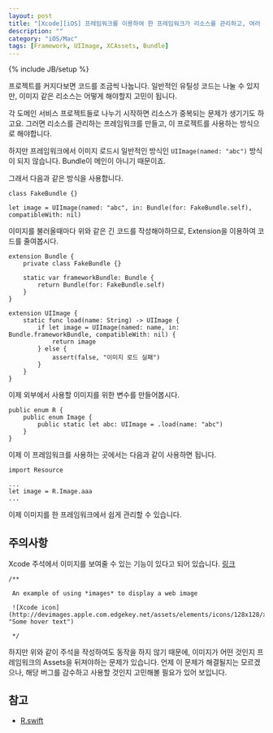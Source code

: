 ```yaml
---
layout: post
title: "[Xcode][iOS] 프레임워크를 이용하여 한 프레임워크가 리소스를 관리하고, 여러 프레임워크가 리소스 사용하기"
description: ""
category: "iOS/Mac"
tags: [Framework, UIImage, XCAssets, Bundle]
---
```

{% include JB/setup %}

프로젝트를 커지다보면 코드를 조금씩 나눕니다. 일반적인 유틸성 코드는 나눌 수 있지만, 이미지 같은 리소스는 어떻게 해야할지 고민이 됩니다.

각 도메인 서비스 프로젝트들로 나누기 시작하면 리소스가 중복되는 문제가 생기기도 하고요. 그러면 리소스를 관리하는 프레임워크를 만들고, 이 프로젝트를 사용하는 방식으로 해야합니다.

하지만 프레임워크에서 이미지 로드시 일반적인 방식인 `UIImage(named: "abc")` 방식이 되지 않습니다. Bundle이 메인이 아니기 때문이죠. 

그래서 다음과 같은 방식을 사용합니다.

```
class FakeBundle {}

let image = UIImage(named: "abc", in: Bundle(for: FakeBundle.self), compatibleWith: nil)
```

이미지를 불러올때마다 위와 같은 긴 코드를 작성해야하므로, Extension을 이용하여 코드를 줄여봅시다.

```
extension Bundle {
    private class FakeBundle {}
    
    static var frameworkBundle: Bundle {
        return Bundle(for: FakeBundle.self)
    }
}

extension UIImage {
    static func load(name: String) -> UIImage {
        if let image = UIImage(named: name, in: Bundle.frameworkBundle, compatibleWith: nil) {
            return image
        } else {
            assert(false, "이미지 로드 실패")
        }
    }
}
```

이제 외부에서 사용할 이미지를 위한 변수를 만들어봅시다.

```
public enum R {
    public enum Image {
        public static let abc: UIImage = .load(name: "abc")
    }
}
```

이제 이 프레임워크를 사용하는 곳에서는 다음과 같이 사용하면 됩니다.

```
import Resource

...
let image = R.Image.aaa
...
```

이제 이미지를 한 프레임워크에서 쉽게 관리할 수 있습니다.<br/>

## 주의사항

Xcode 주석에서 이미지를 보여줄 수 있는 기능이 있다고 되어 있습니다. [링크](https://developer.apple.com/library/archive/documentation/Xcode/Reference/xcode_markup_formatting_ref/Images.html)

```
/**
 
 An example of using *images* to display a web image
 
 ![Xcode icon](http://devimages.apple.com.edgekey.net/assets/elements/icons/128x128/xcode.png "Some hover text")
 
 */
```

하지만 위와 같이 주석을 작성하여도 동작을 하지 않기 때문에, 이미지가 어떤 것인지 프레임워크의 Assets을 뒤져야하는 문제가 있습니다. 언제 이 문제가 해결될지는 모르겠으나, 해당 버그를 감수하고 사용할 것인지 고민해볼 필요가 있어 보입니다.

## 참고
* [R.swift](https://github.com/mac-cain13/R.swift)